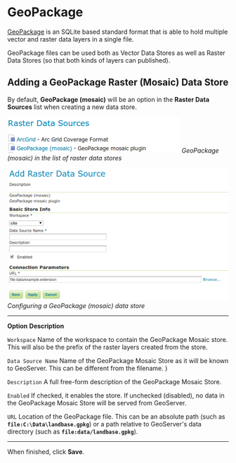 # GeoPackage

[GeoPackage](http://www.opengeospatial.org/projects/groups/geopackageswg/) is an SQLite based standard format that is able to hold multiple vector and raster data layers in a single file.

GeoPackage files can be used both as Vector Data Stores as well as Raster Data Stores (so that both kinds of layers can published).

## Adding a GeoPackage Raster (Mosaic) Data Store

By default, **GeoPackage (mosaic)** will be an option in the **Raster Data Sources** list when creating a new data store.

![](images/geopackagemosaiccreate.png)
*GeoPackage (mosaic) in the list of raster data stores*

![](images/geopackagemosaicconfigure.png)
*Configuring a GeoPackage (mosaic) data store*

  -------------------- -----------------------------------------------------------------------------------------------------------------------------------------------------------------------------------------------------------
  **Option**           **Description**

  `Workspace`          Name of the workspace to contain the GeoPackage Mosaic store. This will also be the prefix of the raster layers created from the store.

  `Data Source Name`   Name of the GeoPackage Mosaic Store as it will be known to GeoServer. This can be different from the filename. )

  `Description`        A full free-form description of the GeoPackage Mosaic Store.

  `Enabled`            If checked, it enables the store. If unchecked (disabled), no data in the GeoPackage Mosaic Store will be served from GeoServer.

  `URL`                Location of the GeoPackage file. This can be an absolute path (such as **`file:C:\Data\landbase.gpkg`**) or a path relative to GeoServer's data directory (such as **`file:data/landbase.gpkg`**).
  -------------------- -----------------------------------------------------------------------------------------------------------------------------------------------------------------------------------------------------------

When finished, click **Save**.
